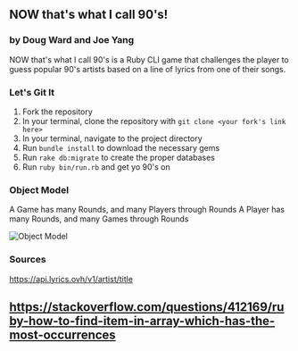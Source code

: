 ## NOW that's what I call 90's!

### by Doug Ward and Joe Yang

NOW that's what I call 90's is a Ruby CLI game that challenges the player to guess popular 90's artists based on a line of lyrics from one of their songs.

### Let's Git It

1. Fork the repository
1. In your terminal, clone the repository with `git clone <your fork's link here>`
1. In your terminal, navigate to the project directory
1. Run `bundle install` to download the necessary gems
1. Run `rake db:migrate` to create the proper databases
1. Run `ruby bin/run.rb` and get yo 90's on

### Object Model
A Game has many Rounds, and many Players through Rounds
A Player has many Rounds, and many Games through Rounds

![Object Model](https://github.com/wardou2/module-one-final-project-guidelines-seattle-web-career-031119/blob/master/mod_one_proj_model_chart.jpg)

### Sources

https://api.lyrics.ovh/v1/artist/title

https://stackoverflow.com/questions/412169/ruby-how-to-find-item-in-array-which-has-the-most-occurrences
---
